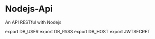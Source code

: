 # Nodejs-Api
An API RESTful with Nodejs

export DB_USER
export DB_PASS
export DB_HOST
export JWTSECRET